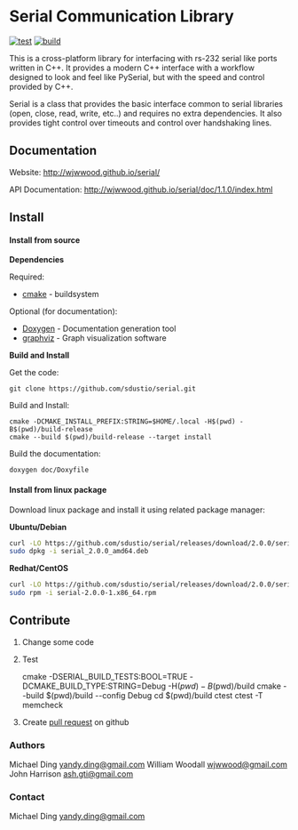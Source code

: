 # Serial Communication Library

[![test](https://github.com/sdustio/serial/actions/workflows/test.yml/badge.svg)](https://github.com/sdustio/serial/actions/workflows/test.yml)
[![build](https://github.com/sdustio/serial/actions/workflows/build.yml/badge.svg)](https://github.com/sdustio/serial/actions/workflows/build.yml)


This is a cross-platform library for interfacing with rs-232 serial like ports written in C++. It provides a modern C++ interface with a workflow designed to look and feel like PySerial, but with the speed and control provided by C++.

Serial is a class that provides the basic interface common to serial libraries (open, close, read, write, etc..) and requires no extra dependencies. It also provides tight control over timeouts and control over handshaking lines.

## Documentation

Website: http://wjwwood.github.io/serial/

API Documentation: http://wjwwood.github.io/serial/doc/1.1.0/index.html

## Install

#### Install from source

**Dependencies**

Required:
* [cmake](http://www.cmake.org) - buildsystem

Optional (for documentation):
* [Doxygen](http://www.doxygen.org/) - Documentation generation tool
* [graphviz](http://www.graphviz.org/) - Graph visualization software

**Build and Install**

Get the code:

    git clone https://github.com/sdustio/serial.git

Build and Install:

    cmake -DCMAKE_INSTALL_PREFIX:STRING=$HOME/.local -H$(pwd) -B$(pwd)/build-release
    cmake --build $(pwd)/build-release --target install

Build the documentation:

    doxygen doc/Doxyfile


#### Install from linux package

Download linux package and install it using related package manager:

**Ubuntu/Debian**

```sh
curl -LO https://github.com/sdustio/serial/releases/download/2.0.0/serial_2.0.0_amd64.deb
sudo dpkg -i serial_2.0.0_amd64.deb
```

**Redhat/CentOS**

```sh
curl -LO https://github.com/sdustio/serial/releases/download/2.0.0/serial-2.0.0-1.x86_64.rpm
sudo rpm -i serial-2.0.0-1.x86_64.rpm
```

## Contribute

1. Change some code

2. Test

    cmake -DSERIAL_BUILD_TESTS:BOOL=TRUE -DCMAKE_BUILD_TYPE:STRING=Debug -H$(pwd) -B$(pwd)/build
    cmake --build $(pwd)/build --config Debug
    cd $(pwd)/build
    ctest
    ctest -T memcheck

3. Create [pull request](https://github.com/sdustio/serial/pulls) on github


### Authors

Michael Ding <yandy.ding@gmail.com>
William Woodall <wjwwood@gmail.com>
John Harrison <ash.gti@gmail.com>

### Contact

Michael Ding <yandy.ding@gmail.com>
